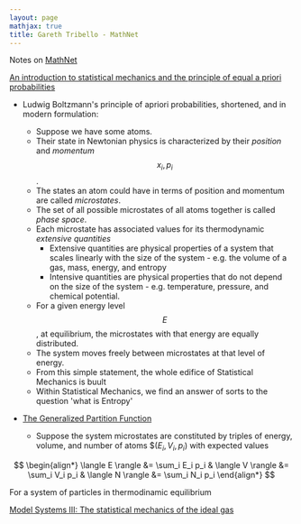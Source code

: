 ```yaml
---
layout: page
mathjax: true
title: Gareth Tribello - MathNet
---
```

Notes on [MathNet](http://gtribello.github.io/mathNET)

[An introduction to statistical mechanics and the principle of equal a priori probabilities](https://www.youtube.com/watch?v=0LdL1LUrE0I)
* Ludwig Boltzmann's principle of apriori probabilities, shortened, and in modern formulation:
  * Suppose we have some atoms.
  * Their state in Newtonian physics is characterized by their _position_ and _momentum_ $$x_i, p_i$$.
  * The states an atom could have in terms of position and momentum are called _microstates_.
  * The set of all possible microstates of all atoms together is called _phase space_.
  * Each microstate has associated values for its thermodynamic _extensive quantities_
    * Extensive quantities are physical properties of a system that scales linearly with the size of the system - e.g. the volume of a gas, mass, energy, and entropy
    * Intensive quantities are physical properties that do not depend on the size of the system - e.g. temperature, pressure, and chemical potential.
  * For a given energy level $$E$$, at equilibrium, the microstates with that energy are equally distributed.
  * The system moves freely between microstates at that level of energy.
  * From this simple statement, the whole edifice of Statistical Mechanics is buult
  * Within Statistical Mechanics, we find an answer of sorts to the question 'what is Entropy'
    
* [The Generalized Partition Function](http://gtribello.github.io/mathNET/generalised-partition-video.html)
  * Suppose the system microstates are constituted by triples of energy, volume, and number of atoms $$(E_i, V_i, p_i)$ with expected values

$$
\begin{align*}
\langle E \rangle &= \sum_i E_i p_i & 
\langle V \rangle &= \sum_i V_i p_i &
\langle N \rangle &= \sum_i N_i p_i
\end{align*}
$$


For a system of particles in thermodinamic equilibrium

[Model Systems III: The statistical mechanics of the ideal gas](https://www.youtube.com/watch?v=MOOV1K5mKeY)
